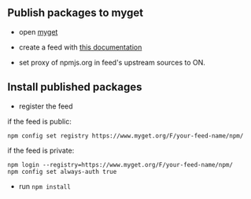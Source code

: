 ## Publish packages to myget

- open [myget](https://www.myget.org/)

-  create a feed with [this documentation](https://docs.myget.org/docs/walkthrough/getting-started-with-npm)

- set proxy of npmjs.org in feed's upstream sources to ON.

## Install published packages

- register the feed

if the feed is public:

```
npm config set registry https://www.myget.org/F/your-feed-name/npm/
```

if the feed is private:

```
npm login --registry=https://www.myget.org/F/your-feed-name/npm/
npm config set always-auth true 
```

- run `npm install`